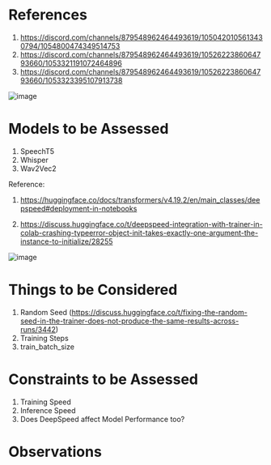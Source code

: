 # References

1. https://discord.com/channels/879548962464493619/1050420105613430794/1054800474349514753
2. https://discord.com/channels/879548962464493619/1052622386064793660/1053321191072464896
3. https://discord.com/channels/879548962464493619/1052622386064793660/1053323395107913738

![image](https://github.com/DrishtiShrrrma/deepspeed-huggingface/assets/129742046/d5a63571-303f-4b4d-b744-8a20cfd5ed4d)



# Models to be Assessed

1. SpeechT5
2. Whisper
3. Wav2Vec2

Reference: 

1. https://huggingface.co/docs/transformers/v4.19.2/en/main_classes/deepspeed#deployment-in-notebooks

2. https://discuss.huggingface.co/t/deepspeed-integration-with-trainer-in-colab-crashing-typeerror-object-init-takes-exactly-one-argument-the-instance-to-initialize/28255

![image](https://github.com/DrishtiShrrrma/deepspeed-huggingface/assets/129742046/431c3494-2122-4d5a-9d1e-6ee49cb6c214)


# Things to be Considered

1. Random Seed (https://discuss.huggingface.co/t/fixing-the-random-seed-in-the-trainer-does-not-produce-the-same-results-across-runs/3442)
2. Training Steps
3. train_batch_size

# Constraints to be Assessed

1. Training Speed
2. Inference Speed
3. Does DeepSpeed affect Model Performance too?

# Observations

